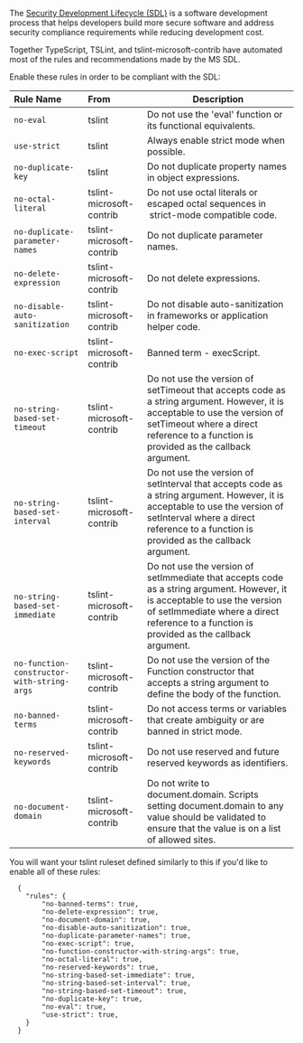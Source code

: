 The [Security Development Lifecycle (SDL)](https://www.microsoft.com/en-us/sdl/) is a software development process that helps developers build more secure software and address security compliance requirements while reducing development cost. 

Together TypeScript, TSLint, and tslint-microsoft-contrib have automated most of the rules and recommendations made by the MS SDL. 

Enable these rules in order to be compliant with the SDL: 

Rule Name              | From          | Description
:--------------------- | :------------ | -------------
`no-eval`                       | tslint        | Do not use the 'eval' function or its functional equivalents.
`use-strict`                    | tslint        | Always enable strict mode when possible.
`no-duplicate-key`              | tslint        | Do not duplicate property names in object expressions.
`no-octal-literal`              | tslint-microsoft-contrib | Do not use octal literals or escaped octal sequences in  strict-mode compatible code.        
`no-duplicate-parameter-names`  | tslint-microsoft-contrib | Do not duplicate parameter names.
`no-delete-expression`          | tslint-microsoft-contrib | Do not delete expressions.
`no-disable-auto-sanitization`  | tslint-microsoft-contrib | Do not disable auto-sanitization in frameworks or application helper code.
`no-exec-script`                | tslint-microsoft-contrib | Banned term - execScript.
`no-string-based-set-timeout`   | tslint-microsoft-contrib | Do not use the version of setTimeout that accepts code as a string argument. However, it is acceptable to use the version of setTimeout where a direct reference to a function is provided as the callback argument.
`no-string-based-set-interval`  | tslint-microsoft-contrib | Do not use the version of setInterval that accepts code as a string argument. However, it is acceptable to use the version of setInterval where a direct reference to a function is provided as the callback argument. 
`no-string-based-set-immediate` | tslint-microsoft-contrib | Do not use the version of setImmediate that accepts code as a string argument. However, it is acceptable to use the version of setImmediate where a direct reference to a function is provided as the callback argument.
`no-function-constructor-with-string-args` | tslint-microsoft-contrib | Do not use the version of the Function constructor that accepts a string argument to define the body of the function.
`no-banned-terms`               | tslint-microsoft-contrib | Do not access terms or variables that create ambiguity or are banned in strict mode.
`no-reserved-keywords`          | tslint-microsoft-contrib | Do not use reserved and future reserved keywords as identifiers.
`no-document-domain`            | tslint-microsoft-contrib | Do not write to document.domain. Scripts setting document.domain to any value should be validated to ensure that the value is on a list of allowed sites.

You will want your tslint ruleset defined similarly to this if you'd like to enable all of these rules: 

      {
        "rules": {
            "no-banned-terms": true,
            "no-delete-expression": true,
            "no-document-domain": true,
            "no-disable-auto-sanitization": true,
            "no-duplicate-parameter-names": true,
            "no-exec-script": true,
            "no-function-constructor-with-string-args": true,
            "no-octal-literal": true,
            "no-reserved-keywords": true,
            "no-string-based-set-immediate": true,
            "no-string-based-set-interval": true,
            "no-string-based-set-timeout": true,
            "no-duplicate-key": true,
            "no-eval": true,
            "use-strict": true,
        }
      }
